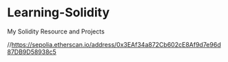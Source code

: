 # Learning-Solidity
My Solidity Resource and Projects 


//https://sepolia.etherscan.io/address/0x3EAf34a872Cb602cE8Af9d7e96d87DB9D58938c5